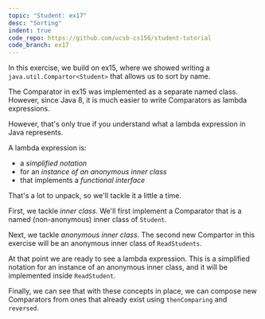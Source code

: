 ```yaml
---
topic: "Student: ex17"
desc: "Sorting"
indent: true
code_repo: https://github.com/ucsb-cs156/student-tutorial
code_branch: ex17
---
```



In this exercise, we build on ex15, where we showed writing a `java.util.Compartor<Student>` that allows us to sort by name.

The Comparator in ex15 was implemented as a separate named class.  However, since Java 8, it is much easier to write Comparators as
lambda expressions.

However, that's only true if you understand what a lambda expression in Java represents.

A lambda expression is:
* a *simplified notation* 
* for an *instance of an anonymous inner class*
* that implements a *functional interface*

That's a lot to unpack, so we'll tackle it a little a time.

First, we tackle *inner class*.  We'll first implement a Comparator that is a named (non-anonymous) inner class of `Student`.

Next, we tackle *anonymous inner class*.  The second new Compartor in this exercise will be an anonymous inner class of `ReadStudents`.

At that point we are ready to see a lambda expression. This is a simplified notation for an instance of an anonymous inner class, and it will be implemented inside `ReadStudent`.

Finally, we can see that with these concepts in place, we can compose new Comparators from ones that already exist using `thenComparing` and `reversed`.



